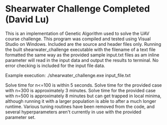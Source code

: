 # Shearwater Challenge Completed (David Lu)

This is an implementation of Genetic Algorithm used to solve the UAV course challenge. This program was compiled and tested using Visual Studio on Windows. Included are the source and header files only. Running the built shearwater_challenge executable with the filename of a text file formatted the same way as the provided sample input.txt files as am inline parameter will read in the input data and output the results to terminal. No error checking is included for the input file data. 

Example execution: ./shearwater_challenge.exe input_file.txt

Solve time for n<=100 is within 5 seconds. Solve time for the provided case with n=300 is approximately 3 minutes. Solve time for the provided case with n=500 is approximately 8 minutes but can get trapped in local minima, although running it with a larger population is able to after a much longer runtime. Various tuning routines have been removed from the code, and several hyperparameters aren't currently in use with the provided parameter set.